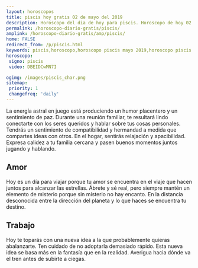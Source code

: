 ```yaml
---
layout: horoscopos
title: piscis hoy gratis 02 de mayo del 2019 
description: Horóscopo del dia de hoy para piscis. Horoscopo de hoy 02 de mayo del 2019. Las predicciones de amor, trabajo, vida personal gratis.
permalink: /horoscopo-diario-gratis/piscis/
amplink: /horoscopo-diario-gratis/amp/piscis/
home: FALSE
redirect_from: /p/piscis.html
keywords: piscis,horoscopo,horoscopo piscis mayo 2019,horoscopo piscis hoy,tarot piscis mayo 2019,horoscopo piscis,tarot piscis hoy,horoscopo de hoy,horoscopo diario,tarot del amor,horoscopo de hoy piscis,horoscopo diario del tarot, Horoscopo de hoy piscis 02 de mayo del 2019,horóscopo del día,signos zodiacales 2019, el horoscopo de hoy
horoscopo:
 signo: piscis
 video: DBEIDCwMN7I

ogimg: /images/piscis_char.png
sitemap:
 priority: 1
 changefreq: 'daily'
---
```



La energía astral en juego está produciendo un humor placentero y un sentimiento de paz. Durante una reunión familiar, te resultará lindo conectarte con los seres queridos y hablar sobre tus cosas personales. Tendrás un sentimiento de compatibilidad y hermandad a medida que compartes ideas con otros. En el hogar, sentirás relajación y apacibilidad. Expresa calidez a tu familia cercana y pasen buenos momentos juntos jugando y hablando.

## Amor

Hoy es un día para viajar porque tu amor se encuentra en el viaje que hacen juntos para alcanzar las estrellas. Ábrete y sé real, pero siempre mantén un elemento de misterio porque sin misterio no hay encanto. En la distancia desconocida entre la dirección del planeta y lo que haces se encuentra tu destino.

## Trabajo

Hoy te toparás con una nueva idea a la que probablemente quieras abalanzarte. Ten cuidado de no adoptarla demasiado rápido. Esta nueva idea se basa más en la fantasía que en la realidad. Averigua hacia dónde va el tren antes de subirte a ciegas.